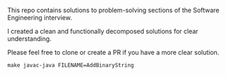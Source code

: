 This repo contains solutions to problem-solving sections of the Software Engineering interview.

I created a clean and functionally decomposed solutions for clear understanding.

Please feel free to clone or create a PR if you have a more clear solution.

`make javac-java FILENAME=AddBinaryString`